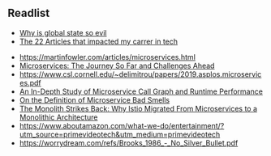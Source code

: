 ## Readlist
* [Why is global state so evil](https://softwareengineering.stackexchange.com/questions/148108/why-is-global-state-so-evil)
* [The 22 Articles that impacted my carrer in tech](https://typefully.com/thiagoghisi/the-22-articles-that-impacted-my-career-in-tech-1snkXtE)

- https://martinfowler.com/articles/microservices.html
- [Microservices: The Journey So Far and Challenges Ahead
](https://ieeexplore.ieee.org/document/8354433)
- https://www.csl.cornell.edu/~delimitrou/papers/2019.asplos.microservices.pdf
- [An In-Depth Study of Microservice Call Graph and Runtime Performance
](https://ieeexplore.ieee.org/document/9774016)
- [On the Definition of Microservice Bad Smells
](https://ieeexplore.ieee.org/document/8354414)
- [The Monolith Strikes Back: Why Istio Migrated From Microservices to a Monolithic Architecture
](https://ieeexplore.ieee.org/document/9520758)
- https://www.aboutamazon.com/what-we-do/entertainment/?utm_source=primevideotech&utm_medium=primevideotech
- https://worrydream.com/refs/Brooks_1986_-_No_Silver_Bullet.pdf
